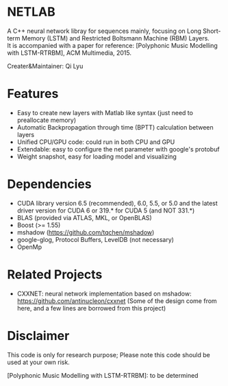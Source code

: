 # NETLAB

A C++ neural network libray for sequences mainly, 
focusing on Long Short-term Memory (LSTM)
and Restricted Boltsmann Machine (RBM) Layers.  
It is accompanied with a paper for reference: [Polyphonic Music Modelling with LSTM-RTRBM], ACM Multimedia, 2015. 

Creater&Maintainer: Qi Lyu

Features
=====
* Easy to create new layers with Matlab like syntax (just need to preallocate memory)
* Automatic Backpropagation through time (BPTT) calculation between layers
* Unified CPU/GPU code: could run in both CPU and GPU
* Extendable: easy to configure the net parameter with google's protobuf  
* Weight snapshot, easy for loading model and visualizing 

Dependencies
====
* CUDA library version 6.5 (recommended), 6.0, 5.5, or 5.0 and the latest driver version for CUDA 6 or 319.* for CUDA 5 (and NOT 331.*)
* BLAS (provided via ATLAS, MKL, or OpenBLAS)
* Boost (>= 1.55)
* mshadow (https://github.com/tqchen/mshadow)
* google-glog, Protocol Buffers, LevelDB (not necessary)
* OpenMp

Related Projects
=====
* CXXNET: neural network implementation based on mshadow: https://github.com/antinucleon/cxxnet (Some of the design
 come from here, and a few lines are borrowed from this project)
 
Disclaimer
====
This code is only for research purpose; 
Please note this code should be used at your own risk. 

[Polyphonic Music Modelling with LSTM-RTRBM]: to be determined
